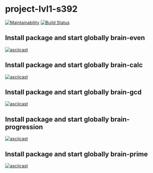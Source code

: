# project-lvl1-s392
[![Maintainability](https://api.codeclimate.com/v1/badges/9afaf44e8a72040e6531/maintainability)](https://codeclimate.com/github/Dark-chocolate1/project-lvl1-s392/maintainability)
[![Build Status](https://travis-ci.org/Dark-chocolate1/project-lvl1-s392.svg?branch=master)](https://travis-ci.org/Dark-chocolate1/project-lvl1-s392)

## Install package and start globally brain-even
[![asciicast](https://asciinema.org/a/5LnGY67qJd6mm05443OcZwjAu.svg)](https://asciinema.org/a/5LnGY67qJd6mm05443OcZwjAu)


## Install package and start globally brain-calc
[![asciicast](https://asciinema.org/a/KVKl4vfn96OkvTrnXuni0vjqi.svg)](https://asciinema.org/a/KVKl4vfn96OkvTrnXuni0vjqi)

## Install package and start globally brain-gcd
[![asciicast](https://asciinema.org/a/tpiKpQ20KTbnlbRzXvSGy6LId.svg)](https://asciinema.org/a/tpiKpQ20KTbnlbRzXvSGy6LId)

## Install package and start globally brain-progression
[![asciicast](https://asciinema.org/a/cZh5n8SQNyDhXDTCVR8tVjsm7.svg)](https://asciinema.org/a/cZh5n8SQNyDhXDTCVR8tVjsm7)

## Install package and start globally brain-prime
[![asciicast](https://asciinema.org/a/T74aiodc5fJRD9wlw8EuXvHiz.svg)](https://asciinema.org/a/T74aiodc5fJRD9wlw8EuXvHiz)
